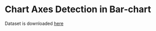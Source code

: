# Chart Axes Detection in Bar-chart

Dataset is downloaded [here](https://github.com/Cvrane/ChartReader)
